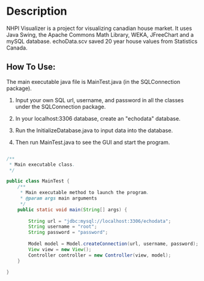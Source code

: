 # Description

NHPI Visualizer is a project for visualizing canadian house market. It uses Java Swing, the Apache Commons Math Library, WEKA, JFreeChart and a mySQL database.
echoData.scv saved 20 year house values from Statistics Canada.

## How To Use:

The main executable java file is MainTest.java (in the SQLConnection package).

1. Input your own SQL url, username, and password in all the classes under the SQLConnection package.

2. In your localhost:3306 database, create an "echodata" database.

3. Run the InitializeDatabase.java to input data into the database.
   
4. Then run MainTest.java to see the GUI and start the program.

```java

/**
 * Main executable class.
 */

public class MainTest {
	/**
	 * Main executable method to launch the program.
	 * @param args main arguments
	 */
	public static void main(String[] args) {
		
		String url = "jdbc:mysql://localhost:3306/echodata";
		String username = "root";
		String password = "password";
		
		Model model = Model.createConnection(url, username, password);
		View view = new View();
		Controller controller = new Controller(view, model);
	}

}
```
